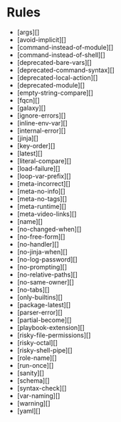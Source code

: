 # Rules

- [args][]
- [avoid-implicit][]
- [command-instead-of-module][]
- [command-instead-of-shell][]
- [deprecated-bare-vars][]
- [deprecated-command-syntax][]
- [deprecated-local-action][]
- [deprecated-module][]
- [empty-string-compare][]
- [fqcn][]
- [galaxy][]
- [ignore-errors][]
- [inline-env-var][]
- [internal-error][]
- [jinja][]
- [key-order][]
- [latest][]
- [literal-compare][]
- [load-failure][]
- [loop-var-prefix][]
- [meta-incorrect][]
- [meta-no-info][]
- [meta-no-tags][]
- [meta-runtime][]
- [meta-video-links][]
- [name][]
- [no-changed-when][]
- [no-free-form][]
- [no-handler][]
- [no-jinja-when][]
- [no-log-password][]
- [no-prompting][]
- [no-relative-paths][]
- [no-same-owner][]
- [no-tabs][]
- [only-builtins][]
- [package-latest][]
- [parser-error][]
- [partial-become][]
- [playbook-extension][]
- [risky-file-permissions][]
- [risky-octal][]
- [risky-shell-pipe][]
- [role-name][]
- [run-once][]
- [sanity][]
- [schema][]
- [syntax-check][]
- [var-naming][]
- [warning][]
- [yaml][]
